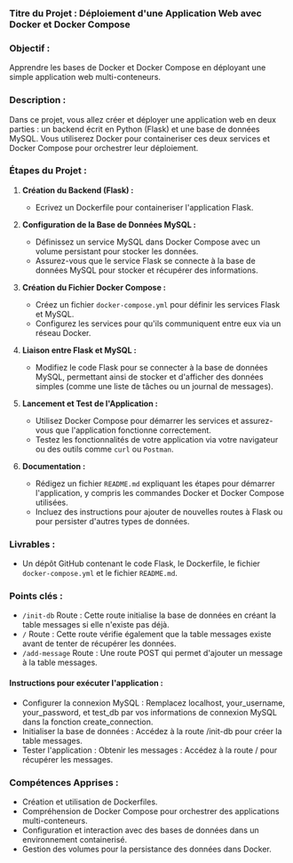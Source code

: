 ### **Titre du Projet : Déploiement d'une Application Web avec Docker et Docker Compose**

### **Objectif :**
Apprendre les bases de Docker et Docker Compose en déployant une simple application web multi-conteneurs.

### **Description :**
Dans ce projet, vous allez créer et déployer une application web en deux parties : un backend écrit en Python (Flask) et une base de données MySQL. Vous utiliserez Docker pour containeriser ces deux services et Docker Compose pour orchestrer leur déploiement.

### **Étapes du Projet :**

1. **Création du Backend (Flask) :**
   - Ecrivez un Dockerfile pour containeriser l'application Flask.
  
2. **Configuration de la Base de Données MySQL :**
   - Définissez un service MySQL dans Docker Compose avec un volume persistant pour stocker les données.
   - Assurez-vous que le service Flask se connecte à la base de données MySQL pour stocker et récupérer des informations.

3. **Création du Fichier Docker Compose :**
   - Créez un fichier `docker-compose.yml` pour définir les services Flask et MySQL.
   - Configurez les services pour qu'ils communiquent entre eux via un réseau Docker.

4. **Liaison entre Flask et MySQL :**
   - Modifiez le code Flask pour se connecter à la base de données MySQL, permettant ainsi de stocker et d'afficher des données simples (comme une liste de tâches ou un journal de messages).

5. **Lancement et Test de l'Application :**
   - Utilisez Docker Compose pour démarrer les services et assurez-vous que l'application fonctionne correctement.
   - Testez les fonctionnalités de votre application via votre navigateur ou des outils comme `curl` ou `Postman`.

6. **Documentation :**
   - Rédigez un fichier `README.md` expliquant les étapes pour démarrer l'application, y compris les commandes Docker et Docker Compose utilisées.
   - Incluez des instructions pour ajouter de nouvelles routes à Flask ou pour persister d'autres types de données.

### **Livrables :**
- Un dépôt GitHub contenant le code Flask, le Dockerfile, le fichier `docker-compose.yml` et le fichier `README.md`.

### **Points clés :**
- `/init-db` Route : Cette route initialise la base de données en créant la table messages si elle n'existe pas déjà.
- `/` Route : Cette route vérifie également que la table messages existe avant de tenter de récupérer les données.
- `/add-message` Route : Une route POST qui permet d'ajouter un message à la table messages.
#### **Instructions pour exécuter l'application :**
- Configurer la connexion MySQL : Remplacez localhost, your_username, your_password, et test_db par vos informations de connexion MySQL dans la fonction create_connection.
- Initialiser la base de données : Accédez à la route /init-db pour créer la table messages.
- Tester l'application : Obtenir les messages : Accédez à la route / pour récupérer les messages.

### **Compétences Apprises :**
- Création et utilisation de Dockerfiles.
- Compréhension de Docker Compose pour orchestrer des applications multi-conteneurs.
- Configuration et interaction avec des bases de données dans un environnement containerisé.
- Gestion des volumes pour la persistance des données dans Docker.
